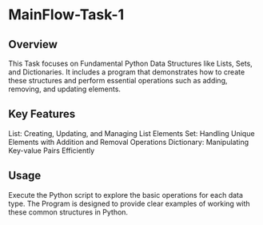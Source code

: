 # MainFlow-Task-1

## Overview

  This Task focuses on Fundamental Python Data Structures like Lists, Sets, and Dictionaries. It includes a program that demonstrates how to create these structures and perform essential operations such as adding, removing, and updating elements.

## Key Features

  List: Creating, Updating, and Managing List Elements
  Set: Handling Unique Elements with Addition and Removal Operations
  Dictionary: Manipulating Key-value Pairs Efficiently
  
## Usage

  Execute the Python script to explore the basic operations for each data type. The Program is designed to provide clear examples of working with these common structures in Python.
